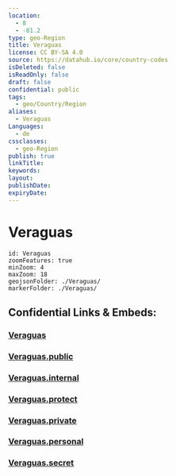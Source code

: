 ```yaml
---
location:
  - 8
  - -81.2
type: geo-Region
title: Veraguas
license: CC BY-SA 4.0
source: https://datahub.io/core/country-codes
isDeleted: false
isReadOnly: false
draft: false
confidential: public
tags:
  - geo/Country/Region
aliases:
  - Veraguas
Languages:
  - de
cssclasses:
  - geo-Region
publish: true
linkTitle:
keywords:
layout:
publishDate:
expiryDate:
---
```


# Veraguas

```leaflet
id: Veraguas
zoomFeatures: true 
minZoom: 4 
maxZoom: 18
geojsonFolder: ./Veraguas/
markerFolder: ./Veraguas/
```


## Confidential Links & Embeds: 

### [Veraguas](/_Standards/Earth/Continent/America~Central/Panama/Provinces~Panama/Veraguas.md) 

### [Veraguas.public](/_public/Earth/Continent/America~Central/Panama/Provinces~Panama/Veraguas.public.md) 

### [Veraguas.internal](/_internal/Earth/Continent/America~Central/Panama/Provinces~Panama/Veraguas.internal.md) 

### [Veraguas.protect](/_protect/Earth/Continent/America~Central/Panama/Provinces~Panama/Veraguas.protect.md) 

### [Veraguas.private](/_private/Earth/Continent/America~Central/Panama/Provinces~Panama/Veraguas.private.md) 

### [Veraguas.personal](/_personal/Earth/Continent/America~Central/Panama/Provinces~Panama/Veraguas.personal.md) 

### [Veraguas.secret](/_secret/Earth/Continent/America~Central/Panama/Provinces~Panama/Veraguas.secret.md)

